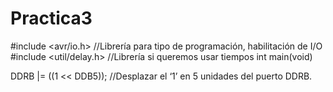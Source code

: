 # Practica3

#include <avr/io.h>       //Librería para tipo de programación, habilitación de I/O
#include <util/delay.h>   //Librería si queremos usar tiempos
int main(void) 

DDRB |= ((1 << DDB5));    //Desplazar el ‘1’ en 5 unidades del puerto DDRB.
